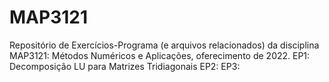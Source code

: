 # MAP3121

Repositório de Exercícios-Programa (e arquivos relacionados) da disciplina MAP3121: Métodos Numéricos e Aplicações, oferecimento de 2022.
EP1: Decomposição LU para Matrizes Tridiagonais
EP2:
EP3:


